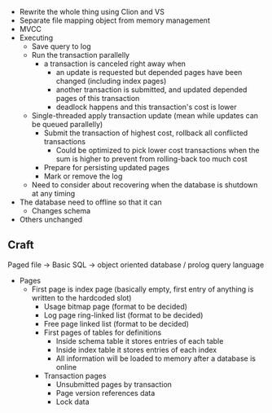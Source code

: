 * Rewrite the whole thing using Clion and VS
* Separate file mapping object from memory management
* MVCC
* Executing
    * Save query to log
    * Run the transaction parallelly
        * a transaction is canceled right away when
            * an update is requested but depended pages have been changed (including index pages)
            * another transaction is submitted, and updated depended pages of this transaction
            * deadlock happens and this transaction's cost is lower
    * Single-threaded apply transaction update (mean while updates can be queued parallelly)
        * Submit the transaction of highest cost, rollback all conflicted transactions
            * Could be optimized to pick lower cost transactions when the sum is higher to prevent from rolling-back too much cost
        * Prepare for persisting updated pages
        * Mark or remove the log
    * Need to consider about recovering when the database is shutdown at any timing
* The database need to offline so that it can
    * Changes schema
* Others unchanged

## Craft

Paged file -> Basic SQL -> object oriented database / prolog query language

* Pages
    * First page is index page (basically empty, first entry of anything is written to the hardcoded slot)
        * Usage bitmap page (format to be decided)
        * Log page ring-linked list (format to be decided)
        * Free page linked list (format to be decided)
        * First pages of tables for definitions
            * Inside schema table it stores entries of each table
            * Inside index table it stores entries of each index
            * All information will be loaded to memory after a database is online
        * Transaction pages
            * Unsubmitted pages by transaction
            * Page version references data
            * Lock data
    
